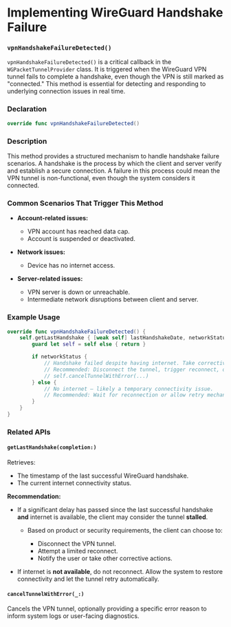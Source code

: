 
# Implementing WireGuard Handshake Failure

### `vpnHandshakeFailureDetected()`

`vpnHandshakeFailureDetected()` is a critical callback in the `WGPacketTunnelProvider` class. It is triggered when the WireGuard VPN tunnel fails to complete a handshake, even though the VPN is still marked as "connected." This method is essential for detecting and responding to underlying connection issues in real time.

### Declaration

```swift
override func vpnHandshakeFailureDetected()
```

### Description

This method provides a structured mechanism to handle handshake failure scenarios. A handshake is the process by which the client and server verify and establish a secure connection. A failure in this process could mean the VPN tunnel is non-functional, even though the system considers it connected.

### Common Scenarios That Trigger This Method

* **Account-related issues:**

  * VPN account has reached data cap.
  * Account is suspended or deactivated.
* **Network issues:**

  * Device has no internet access.
* **Server-related issues:**

  * VPN server is down or unreachable.
  * Intermediate network disruptions between client and server.

### Example Usage

```swift
override func vpnHandshakeFailureDetected() {
    self.getLastHandshake { [weak self] lastHandshakeDate, networkStatus in
        guard let self = self else { return }

        if networkStatus {
            // Handshake failed despite having internet. Take corrective action.
            // Recommended: Disconnect the tunnel, trigger reconnect, or notify user
            // self.cancelTunnelWithError(...)
        } else {
            // No internet – likely a temporary connectivity issue.
            // Recommended: Wait for reconnection or allow retry mechanism
        }
    }
}
```

### Related APIs

#### `getLastHandshake(completion:)`

Retrieves:

* The timestamp of the last successful WireGuard handshake.
* The current internet connectivity status.

**Recommendation:**

* If a significant delay has passed since the last successful handshake **and** internet is available, the client may consider the tunnel **stalled**.

  * Based on product or security requirements, the client can choose to:

    * Disconnect the VPN tunnel.
    * Attempt a limited reconnect.
    * Notify the user or take other corrective actions.
* If internet is **not available**, do not reconnect. Allow the system to restore connectivity and let the tunnel retry automatically.

#### `cancelTunnelWithError(_:)`

Cancels the VPN tunnel, optionally providing a specific error reason to inform system logs or user-facing diagnostics.
